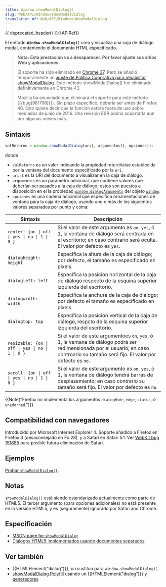 ```yaml
---
title: Window.showModalDialog()
slug: Web/API/Window/showModalDialog
translation_of: Web/API/Window/showModalDialog
---
```

{{ deprecated_header() }}{{APIRef}}

El método **`Window.showModalDialog()`** crea y visualiza una caja de diálogo modal, conteniendo el documento HTML especificado.

> **Nota:** **Esta prestación va a desaparecer. Por favor ajuste sus sitios Web y aplicaciones.**
>
> El soporte ha sido eliminado en [Chrome 37](http://blog.chromium.org/2014/07/disabling-showmodaldialog.html). Pero se añadió temporalmente un [ajuste de Política Coporativa para rehabilitar showModalDialog](http://www.chromium.org/administrators/policy-list-3#EnableDeprecatedWebPlatformFeatures). Este método showModalDialog() fue eliminado definitivamente en Chrome 43.
>
> Mozilla ha anunciado que eliminará el soporte para este método ({{bug(981796)}}). Sin plazo específico, debería ser antes de Firefox 46. Esto quiere decir que la función estará fuera de uso sobre mediados de junio de 2016. Una revisión ESR podría soportarla aun por algunas meses más.

## Sintaxis

```js
valRetorno = window.showModalDialog(uri[, argumentos][, opciones]);
```

donde

- `valRetorno` es un valor indicando la propiedad returnValue establecida por la ventana del documento especificado por la `uri`.
- `uri` is es la URI del documento a visualizar en la caja de diálogo.
- `argumentos` es un parámetro adicional, que contiene valores que deberían ser pasados a la caja de diálogo; estos son puestos a disposición en el la propiedad [`window.dialogArguments`](/en-US/docs/DOM/window.dialogArguments) del objeto [`window`](/en-US/docs/DOM/window).
- `opciones` es una cadena adicional que especifica ornamentaciones de ventana para la caja de diálogo, usando uno o más de los siguientes valores separados por punto y coma:

| Sintaxis                                         | Descripción                                                                                                                                                                            |
| ------------------------------------------------ | -------------------------------------------------------------------------------------------------------------------------------------------------------------------------------------- |
| `center: {on \| off \| yes \| no \| 1 \| 0 }`    | Si el valor de este argumento es `on`, `yes`, ó 1, la ventana de diálogo será centrada en el escritorio; en caso contrario será oculta. El valor por defecto es `yes`.                 |
| `dialogheight: height`                           | Especifica la altura de la caja de diálogo; por defecto, el tamaño es especificado en pixels.                                                                                          |
| `dialogleft: left`                               | Especifica la posición horizontal de la caja de diálogo respecto de la esquina superior izquierda del escritorio.                                                                      |
| `dialogwidth: width`                             | Especifica la anchura de la caja de diálogo; por defecto el tamaño es especificado en pixels.                                                                                          |
| `dialogtop: top`                                 | Especifica la posición vertical de la caja de diálogo, respcto de la esquina superior izquierda del escritorio.                                                                        |
| `resizable: {on \| off \| yes \| no \| 1 \| 0 }` | Si el valor de este argumentoes `on`, `yes`, ó 1, la ventana de diálogo podrá ser redimensionada por el usuario; en caso controario su tamaño será fijo. El valor por defecto es `no`. |
| `scroll: {on \| off \| yes \| no \| 1 \| 0 }`    | Si el valor de este argumento es `on`, `yes`, ó 1, la ventana de diálogo tendrá barras de desplazamiento; en caso contrario su tamaño será fijo. El valor por defecto es `no`.         |

{{Note("Firefox no implementa los argumentos <code>dialogHide</code>, <code>edge</code>, <code>status</code>, ó <code>unadorned</code>.")}}

## Compatibilidad con navegadores

Introducido por Microsoft Internet Explorer 4. Soporte añadido a Firefox en Firefox 3 (desaconsejado en Fx 28), y a Safari en Safari 5.1. Ver [WebKit bug 151885](https://bugs.webkit.org/show_bug.cgi?id=151885) para posible futura eliminación de Safari.

## Ejemplos

[Probar `showModalDialog()`](/samples/domref/showModalDialog.html).

## Notas

`showModalDialog()` está siendo estandarizado actualmente como parte de HTML5. El tercer argumento (para opciones adicionales) no está presente en la versión HTML5, y es (seguramente) ignorado por Safari and Chrome.

## Especificación

- [MSDN page for `showModalDialog`](<https://msdn.microsoft.com/en-us/library/ms536759(VS.85).aspx>)
- [Diálogos HTML5 implementados usando documentos separados](http://www.whatwg.org/specs/web-apps/current-work/multipage/timers.html#dialogs-implemented-using-separate-documents)

## Ver también

- {{HTMLElement("dialog")}}, un sustituo para `window.showModalDialog()`.
- [showModalDialog Polyfill](https://github.com/niutech/showModalDialog) usando un {{HTMLElement("dialog")}} y [generadores](/es/docs/Web/JavaScript/Reference/Statements/function*)
